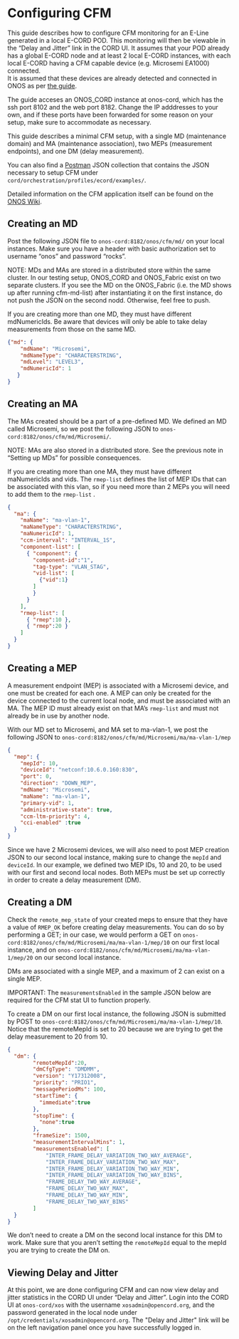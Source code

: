 # Configuring CFM
This guide describes how to configure CFM monitoring for an E-Line generated in a local E-CORD POD. 
This monitoring will then be viewable in the “Delay and Jitter” link in the CORD UI. 
It assumes that your POD already has a global E-CORD node and at least 2 local E-CORD instances, with each local E-CORD having a CFM capable device (e.g. Microsemi EA1000) connected.  
It is assumed that these devices are already detected and connected in ONOS as per [the guide](https://guide.opencord.org/profiles/ecord/installation_guide.html]).

The guide acceses an ONOS_CORD instance at onos-cord, which has the ssh port 8102 and the web port 8182. Change the IP adddresses to your own, and if these ports have been forwarded for some reason on your setup, make sure to accommodate as necessary.

This guide describes a minimal CFM setup, with a single MD (maintenance domain) and MA (maintenance association), two MEPs (measurement endpoints), and one DM (delay measurement).

You can also find a [Postman](https://www.getpostman.com/) JSON collection that contains the JSON necessary to setup CFM under `cord/orchestration/profiles/ecord/examples/`.

Detailed information on the CFM application itself can be found on the [ONOS Wiki](https://wiki.onosproject.org/display/ONOS/Layer+2+Monitoring+with+CFM+and+Services+OAM).
## Creating an MD
Post the following JSON file to `onos-cord:8182/onos/cfm/md/` on your local instances. Make sure you have a header with basic authorization set to username “onos” and password “rocks”.

NOTE: MDs and MAs are stored in a distributed store within the same cluster. In our testing setup, ONOS_CORD and ONOS_Fabric exist on two separate clusters. If you see the MD on the ONOS_Fabric (i.e. the MD shows up after running cfm-md-list) after instantiating it on the first instance, do not push the JSON on the second nodd. Otherwise, feel free to push.

If you are creating more than one MD, they must have different mdNumericIds. Be aware that devices will only be able to take delay measurements from those on the same MD.

```json
{"md": {
    "mdName": "Microsemi",
    "mdNameType": "CHARACTERSTRING",
    "mdLevel": "LEVEL3",
    "mdNumericId": 1
   }
}
```
## Creating an MA
The MAs created should be a part of a pre-defined MD. We defined an MD called Microsemi, so we post the following JSON to `onos-cord:8182/onos/cfm/md/Microsemi/`.

NOTE: MAs are also stored in a distributed store. See the previous note in “Setting up MDs” for possible consequences.

If you are creating more than one MA, they must have different maNumericIds and vids. The `rmep-list` defines the list of MEP IDs that can be associated with this vlan, so if you need more than 2 MEPs you will need to add them to the `rmep-list` .

```json
{
  "ma": {
    "maName": "ma-vlan-1",
    "maNameType": "CHARACTERSTRING",
    "maNumericId": 1,
    "ccm-interval": "INTERVAL_1S",
    "component-list": [
      { "component": {
        "component-id":"1",
        "tag-type": "VLAN_STAG",
        "vid-list": [
          {"vid":1}
        ]
        }
      }
    ],
    "rmep-list": [
      { "rmep":10 },
      { "rmep":20 }
    ]
  }
}
```
## Creating a MEP
A measurement endpoint (MEP) is associated with a Microsemi device, and one must be created for each one. A MEP can only be created for the device connected to the current local node, and must be associated with an MA. The MEP ID must already exist on that MA’s `rmep-list` and must not already be in use by another node.

With our MD set to Microsemi, and MA set to ma-vlan-1, we post the following JSON to `onos-cord:8182/onos/cfm/md/Microsemi/ma/ma-vlan-1/mep`

```json
{
  "mep": {
    "mepId": 10,
    "deviceId": "netconf:10.6.0.160:830",
    "port": 0,
    "direction": "DOWN_MEP",
    "mdName": "Microsemi",
    "maName": "ma-vlan-1",
    "primary-vid": 1,
    "administrative-state": true,
    "ccm-ltm-priority": 4,
    "cci-enabled" :true
  }
}
```

Since we have 2 Microsemi devices, we will also need to post MEP creation JSON to our second local instance, making sure to change the `mepId` and `deviceId`. In our example, we defined two MEP IDs, 10 and 20, to be used with our first and second local nodes. Both MEPs must be set up correctly in order to create a delay measurement (DM).

## Creating a DM
Check the `remote_mep_state` of your created meps to ensure that they have a value of `RMEP_OK` before creating delay measurements. You can do so by performing a GET; in our case, we would perform a GET on `onos-cord:8182/onos/cfm/md/Microsemi/ma/ma-vlan-1/mep/10` on our first local instance, and on `onos-cord:8182/onos/cfm/md/Microsemi/ma/ma-vlan-1/mep/20` on our second local instance.

DMs are associated with a single MEP, and a maximum of 2 can exist on a single MEP.

IMPORTANT: The `measurementsEnabled` in the sample JSON below are required for the CFM stat UI to function properly.

To create a DM on our first local instance, the following JSON is submitted by POST to `onos-cord:8182/onos/cfm/md/Microsemi/ma/ma-vlan-1/mep/10`. Notice that the remoteMepId is set to 20 because we are trying to get the delay measurement to 20 from 10.

```json
{
  "dm": {
        "remoteMepId":20,
        "dmCfgType": "DMDMM",
        "version": "Y17312008",
        "priority": "PRIO1",
        "messagePeriodMs": 100,
        "startTime": {
          "immediate":true
        },
        "stopTime": {
          "none":true
        },
        "frameSize": 1500,
        "measurementIntervalMins": 1,
        "measurementsEnabled": [
            "INTER_FRAME_DELAY_VARIATION_TWO_WAY_AVERAGE",
            "INTER_FRAME_DELAY_VARIATION_TWO_WAY_MAX",
            "INTER_FRAME_DELAY_VARIATION_TWO_WAY_MIN",
            "INTER_FRAME_DELAY_VARIATION_TWO_WAY_BINS",
            "FRAME_DELAY_TWO_WAY_AVERAGE",
            "FRAME_DELAY_TWO_WAY_MAX",
            "FRAME_DELAY_TWO_WAY_MIN",
            "FRAME_DELAY_TWO_WAY_BINS"
        ]
  }
}
```

We don’t need to create a DM on the second local instance for this DM to work. Make sure that you aren’t setting the `remoteMepId` equal to the mepId you are trying to create the DM on.

## Viewing Delay and Jitter

At this point, we are done configuring CFM and can now view delay and jitter statistics in the CORD UI under “Delay and Jitter”. Login into the CORD UI at `onos-cord/xos` with the username `xosadmin@opencord.org`, and the password generated in the local node under `/opt/credentials/xosadmin@opencord.org`. The "Delay and Jitter" link will be on the left navigation panel once you have successfully logged in.
